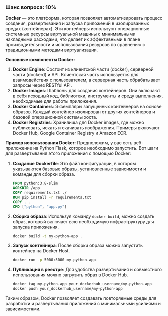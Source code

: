 ### Шанс вопроса: 10%

**Docker** — это платформа, которая позволяет автоматизировать процесс создания, развертывания и запуска приложений в изолированных средах (контейнерах). Эти контейнеры используют операционные системные ресурсы виртуальной машины с минимальными накладными расходами, что делает их эффективными в плане производительности и использования ресурсов по сравнению с традиционными методами виртуализации.

**Основные компоненты Docker:**
1. **Docker Engine**: Состоит из клиентской части (docker), серверной части (dockerd) и API. Клиентская часть используется для взаимодействия с пользователем, а серверная часть обрабатывает запросы через RESTful API.
2. **Docker Images**: Шаблоны для создания контейнеров. Они включают в себя исходный код, библиотеки, инструменты и среду выполнения, необходимые для работы приложения.
3. **Docker Containers**: Экземпляры запущенных контейнеров на основе образов. Каждый контейнер изолирован от других контейнеров и базовой операционной системы хоста.
4. **Docker Registries**: Хранилища для Docker images, где можно публиковать, искать и скачивать изображения. Примеры включают Docker Hub, Google Container Registry и Amazon ECR.

**Пример использования Docker:**
Предположим, у вас есть веб-приложение на Python Flask, которое необходимо запустить. Вот шаги для развертывания этого приложения с помощью Docker:
1. **Создание Dockerfile**: Это файл конфигурации, в котором указываются базовые образы, установленные зависимости и команды для сборки образа.
   ```Dockerfile
   FROM python:3.8-slim
   WORKDIR /app
   COPY requirements.txt ./
   RUN pip install -r requirements.txt
   COPY . .
   CMD ["python", "app.py"]
   ```
2. **Сборка образа**: Используя команду `docker build`, можно создать образ, который включает всю необходимую инфраструктуру для запуска приложения.
   ```bash
   docker build -t my-python-app .
   ```
3. **Запуск контейнера**: После сборки образа можно запустить контейнер на Docker Host.
   ```bash
   docker run -p 5000:5000 my-python-app
   ```
4. **Публикация в реестре**: Для удобства развертывания и совместного использования можно загрузить образ в Docker Hub.
   ```bash
   docker tag my-python-app your_dockerhub_username/my-python-app
   docker push your_dockerhub_username/my-python-app
   ```

Таким образом, Docker позволяет создавать повторяемые среды для разработки и развертывания приложений с минимальными усилиями и зависимостями.
